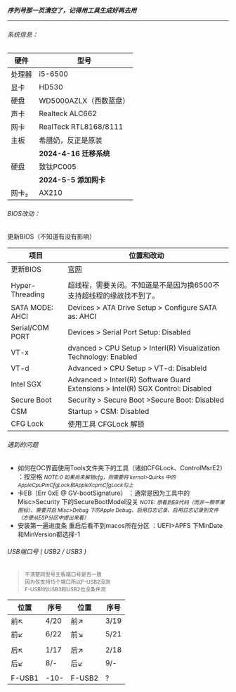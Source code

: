 ***序列号那一页清空了，记得用工具生成好再去用***

---

###### 系统信息：

| **硬件** | 	**型号**              |
|--------|----------------------|
| 处理器    | i5-6500              |
| 显卡     | HD530                |
| 硬盘     | WD5000AZLX（西数蓝盘）     |
| 声卡     | Realteck ALC662      |
| 网卡     | RealTeck RTL8168/8111 |
| 主板     | 希腊奶，反正是原装            |
|        | **2024-4-16 迁移系统**   |
| 硬盘     | 致钛PC005              |
|        | **2024-5-5 添加网卡**    |
| 网卡₂    | AX210                |

###### BIOS改动：
更新BIOS（不知道有没有影响）

| 项目 | 位置和改动                                                                           |
|---|---------------------------------------------------------------------------------|
| 更新BIOS | [官网](https://newsupport.lenovo.com.cn/driveList.html?fromsource=driveList&selname=%E5%90%AF%E5%A4%A9M410)|
| | |
| Hyper-Threading | 	超线程，需要关闭。不知道是不是因为换6500不支持超线程的缘故找不到了。                                           |	
| SATA MODE: AHCI| 	Devices > ATA Drive Setup > Configure SATA as: AHCI                            |
| Serial/COM PORT| 	Devices > Serial Port Setup: Disabled                                          |
| VT-x        | dvanced > CPU Setup > Interl(R) Visualization Technology: Enabled               |
| VT-d        | Advanced > CPU Setup > VT-d: Disableld                                          |
| Intel SGX   | Advanced > Interl(R) Software Guard Extensions > Intel(R) SGX Control: Disabled |
| Secure Boot | Security > Secure Boot >Secure Boot: Disabled                                   |
| CSM | Startup > CSM: Disabled                                                         |
| CFG Lock | 使用工具 CFGLock 解锁                                                                 |

###### 遇到的问题
- 如何在OC界面使用Tools文件夹下的工具（诸如CFGLock、ControlMsrE2） ：按空格 
  <small>*NOTE:0 如果尚未解锁cfg，则需要将 kernal>Quirks 中的 AppleCpuPmCfgLock和AppleXcpmCfgLock勾上*</small>
- 卡EB（Err 0xE @ GV-bootSignature） ：通常是因为工具中的 Misc>Security 下的SecureBootModel没关 
  <small>*NOTE: 想看到EB代码（而非一颗苹果图标）、需要开启 Misc>Debug 下的Apple Debug、启用日志记录、启用日志记录到文件（方便从ESP分区中提出来看）*</small>
- 安装第一遍进度条 重启后看不到macos所在分区 ：UEFI>APFS 下MinDate和MinVersion都选择-1

###### USB端口号 ( USB2 / USB3 )
> <small>
> 不清楚同型号主板端口号是否一致 </br>
> 因为仅支持15个端口所以F-USB2没测 </br>
> F-USB1的USB3和USB2也没条件测
> </small>
| 位置 | 序号   | 位置 | 序号   |
|----|------|----|------| 
| 前↖ | 4/20 | 前↗ | 3/19 |
| 前↙ | 6/22 | 前↘ | 5/21 |
|    |      | |      |
| 后↖ | 1/17 | 后↗ | 2/18 |
| 后↙ | 8/-  | 后↙ | 9/-  | 
|    |      | |      |
| F-USB1 | -10- | F-USB2 | ?    |
